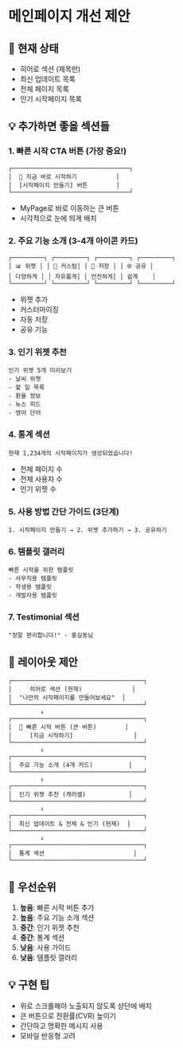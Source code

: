 # 메인페이지 개선 제안

## 🎯 현재 상태
- 히어로 섹션 (제목만)
- 최신 업데이트 목록
- 전체 페이지 목록
- 인기 시작페이지 목록

## 💡 추가하면 좋을 섹션들

### 1. **빠른 시작 CTA 버튼** (가장 중요!)
```
┌─────────────────────────────────┐
│  📝 지금 바로 시작하기           │
│  [시작페이지 만들기] 버튼        │
└─────────────────────────────────┘
```
- MyPage로 바로 이동하는 큰 버튼
- 시각적으로 눈에 띄게 배치

### 2. **주요 기능 소개** (3-4개 아이콘 카드)
```
┌─────────┐ ┌─────────┐ ┌─────────┐ ┌─────────┐
│ 📊 위젯 │ │ 🎨 커스텀│ │ 💾 저장 │ │ 🌐 공유 │
│ 다양하게 │ │ 자유롭게│ │ 안전하게│ │ 쉽게    │
└─────────┘ └─────────┘ └─────────┘ └─────────┘
```
- 위젯 추가
- 커스터마이징
- 자동 저장
- 공유 기능

### 3. **인기 위젯 추천**
```
인기 위젯 5개 미리보기
- 날씨 위젯
- 할 일 목록
- 환율 정보
- 뉴스 피드
- 영어 단어
```

### 4. **통계 섹션**
```
현재 1,234개의 시작페이지가 생성되었습니다!
```
- 전체 페이지 수
- 전체 사용자 수
- 인기 위젯 수

### 5. **사용 방법 간단 가이드** (3단계)
```
1. 시작페이지 만들기 → 2. 위젯 추가하기 → 3. 공유하기
```

### 6. **템플릿 갤러리**
```
빠른 시작을 위한 템플릿
- 사무직용 템플릿
- 학생용 템플릿
- 개발자용 템플릿
```

### 7. **Testimonial 섹션**
```
"정말 편리합니다!" - 홍길동님
```

## 🎨 레이아웃 제안

```
┌─────────────────────────────────────┐
│     히어로 섹션 (현재)              │
│  "나만의 시작페이지를 만들어보세요"  │
└─────────────────────────────────────┘
         ↓
┌─────────────────────────────────────┐
│  🚀 빠른 시작 버튼 (큰 버튼)        │
│     [지금 시작하기]                 │
└─────────────────────────────────────┘
         ↓
┌─────────────────────────────────────┐
│  주요 기능 소개 (4개 카드)          │
└─────────────────────────────────────┘
         ↓
┌─────────────────────────────────────┐
│  인기 위젯 추천 (캐러셀)            │
└─────────────────────────────────────┘
         ↓
┌─────────────────────────────────────┐
│  최신 업데이트 & 전체 & 인기 (현재)  │
└─────────────────────────────────────┘
         ↓
┌─────────────────────────────────────┐
│  통계 섹션                         │
└─────────────────────────────────────┘
```

## 🎯 우선순위

1. **높음**: 빠른 시작 버튼 추가
2. **높음**: 주요 기능 소개 섹션
3. **중간**: 인기 위젯 추천
4. **중간**: 통계 섹션
5. **낮음**: 사용 가이드
6. **낮음**: 템플릿 갤러리

## 💡 구현 팁

- 위로 스크롤해야 노출되지 않도록 상단에 배치
- 큰 버튼으로 전환률(CVR) 높이기
- 간단하고 명확한 메시지 사용
- 모바일 반응형 고려


